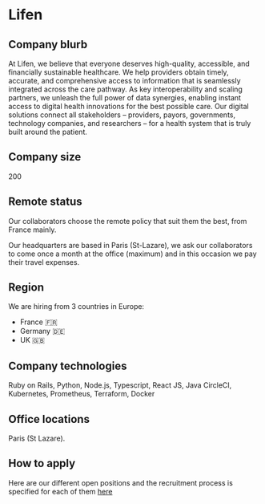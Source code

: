 # Lifen

## Company blurb

At Lifen, we believe that everyone deserves high-quality, accessible, and financially sustainable healthcare. We help providers obtain timely, accurate, and comprehensive access to information that is seamlessly integrated across the care pathway. As key interoperability and scaling partners, we unleash the full power of data synergies, enabling instant access to digital health innovations for the best possible care. Our digital solutions connect all stakeholders – providers, payors, governments, technology companies, and researchers – for a health system that is truly built around the patient.

## Company size

200

## Remote status

Our collaborators choose the remote policy that suit them the best, from France mainly.

Our headquarters are based in Paris (St-Lazare), we ask our collaborators to come once a month at the office (maximum) and in this occasion we pay their travel expenses.

## Region

We are hiring from 3 countries in Europe:
* France 🇫🇷
* Germany 🇩🇪
* UK 🇬🇧

## Company technologies

Ruby on Rails, Python, Node.js, Typescript, React JS, Java
CircleCI, Kubernetes, Prometheus, Terraform, Docker

## Office locations

Paris (St Lazare).

## How to apply

Here are our different open positions and the recruitment process is specified for each of them [here](https://jobs.lever.co/lifen)
